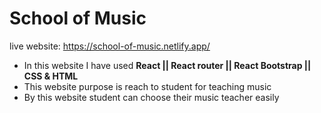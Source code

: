 # School of Music

live website: https://school-of-music.netlify.app/

- In this website I have used **React || React router || React Bootstrap || CSS & HTML**
- This website purpose is reach to student for teaching music
- By this website student can choose their music teacher easily
